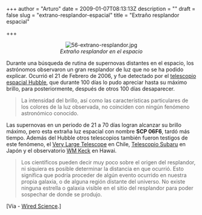 +++
author = "Arturo"
date = 2009-01-07T08:13:13Z
description = ""
draft = false
slug = "extrano-resplandor-espacial"
title = "Extraño resplandor espacial"

+++

 <p align="center"><img src="http://geeksan.com/wp-content/uploads/import/56-extrano-resplandor.jpg" alt="56-extrano-resplandor.jpg" /><br /><cite>Extraño resplandor en el espacio</cite></p>

<p>Durante una búsqueda de rutina de supernovas distantes en el espacio, los astrónomos observaron un gran resplandor de luz que no se ha podido explicar. Ocurrió el 21 de Febrero de 2006, y fue detectado por el <a href="http://geek.cl/wp-content/uploads/2009/01/Telescopio_Espacial_Hubble">telescopio espacial Hubble</a>, que durante 100 días lo pudo apreciar hasta su máximo brillo, para posteriormente, después de otros 100 días desaparecer.</p>

<p></p><blockquote>La intensidad del brillo, así como las características particulares de los colores de la luz observada, no coinciden con ningún fenómeno astronómico conocido.</blockquote>

<p>Las supernovas en un periodo de 21  a 70 días logran alcanzar su brillo máximo, pero esta extraña luz espacial con nombre <strong>SCP 06F6</strong>, tardó más tiempo. Además del Hubble otros telescopios también fueron testigos de este fenómeno, el <a href="http://geek.cl/wp-content/uploads/2009/01/Very_Large_Telescope">Very Large Telescope</a> en Chile, <a href="http://geek.cl/wp-content/uploads/2009/01/Telescopio_Subaru">Telescopio Subaru</a> en Japón y el observatorio <a href="http://geek.cl/wp-content/uploads/2009/01/Telescopio_Keck">WM Keck</a> en Hawai.</p>

<p></p><blockquote>Los científicos pueden decir muy poco sobre el origen del resplandor, ni siquiera es posible determinar la distancia en que ocurrió. Esto significa que podría proceder de algún evento ocurrido en nuestra propia galaxia, o de alguna región distante del universo. No existe ninguna estrella o galaxia visible en el sitio del resplandor para poder sospechar de donde se produjo.</blockquote>

<p>[Vía - <a href="http://geek.cl/wp-content/uploads/2009/01/bright-flash.html">Wired Science</a>.]</p>